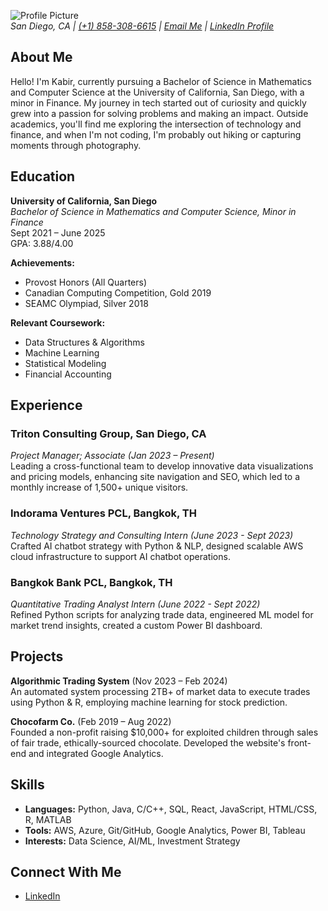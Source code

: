 ![Profile Picture](kabirsachdev7/Desktop/Kabir_Sachdev_pincel_app.png)  
_San Diego, CA | [(+1) 858-308-6615](tel:+18583086615) | [Email Me](mailto:kabir.sachdev7@gmail.com) | [LinkedIn Profile](https://linkedin.com/in/kabir-sachdev77777)_

## About Me

Hello! I'm Kabir, currently pursuing a Bachelor of Science in Mathematics and Computer Science at the University of California, San Diego, with a minor in Finance. My journey in tech started out of curiosity and quickly grew into a passion for solving problems and making an impact. Outside academics, you'll find me exploring the intersection of technology and finance, and when I'm not coding, I'm probably out hiking or capturing moments through photography.

## Education

**University of California, San Diego**  
_Bachelor of Science in Mathematics and Computer Science, Minor in Finance_  
Sept 2021 – June 2025  
GPA: 3.88/4.00

**Achievements:**

- Provost Honors (All Quarters)
- Canadian Computing Competition, Gold 2019
- SEAMC Olympiad, Silver 2018

**Relevant Coursework:**

- Data Structures & Algorithms
- Machine Learning
- Statistical Modeling
- Financial Accounting

## Experience

### Triton Consulting Group, San Diego, CA

_Project Manager; Associate (Jan 2023 – Present)_  
Leading a cross-functional team to develop innovative data visualizations and pricing models, enhancing site navigation and SEO, which led to a monthly increase of 1,500+ unique visitors.

### Indorama Ventures PCL, Bangkok, TH

_Technology Strategy and Consulting Intern (June 2023 - Sept 2023)_  
Crafted AI chatbot strategy with Python & NLP, designed scalable AWS cloud infrastructure to support AI chatbot operations.

### Bangkok Bank PCL, Bangkok, TH

_Quantitative Trading Analyst Intern (June 2022 - Sept 2022)_  
Refined Python scripts for analyzing trade data, engineered ML model for market trend insights, created a custom Power BI dashboard.

## Projects

**Algorithmic Trading System** (Nov 2023 – Feb 2024)  
An automated system processing 2TB+ of market data to execute trades using Python & R, employing machine learning for stock prediction.

**Chocofarm Co.** (Feb 2019 – Aug 2022)  
Founded a non-profit raising $10,000+ for exploited children through sales of fair trade, ethically-sourced chocolate. Developed the website's front-end and integrated Google Analytics.

## Skills

- **Languages:** Python, Java, C/C++, SQL, React, JavaScript, HTML/CSS, R, MATLAB
- **Tools:** AWS, Azure, Git/GitHub, Google Analytics, Power BI, Tableau
- **Interests:** Data Science, AI/ML, Investment Strategy

## Connect With Me

- [LinkedIn](https://linkedin.com/in/kabir-sachdev77777)
